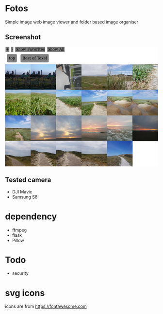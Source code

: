 # Fotos  
Simple image web image viewer and folder based image organiser
## Screenshot  
![Kitten](static/img/demo.png "Screenshot of ui")
## Tested camera  
 * DJI Mavic
 * Samsung S8
# dependency  
 * ffmpeg
 * flask
 * Pillow
# Todo  
 * security
# svg icons
icons are from https://fontawesome.com